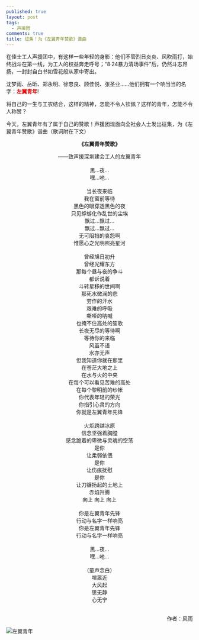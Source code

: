 ```yaml
---
published: true
layout: post
tags:
  - 声援团
comments: true
title: 征集！为《左翼青年赞歌》谱曲
---
```

在佳士工人声援团中，有这样一些年轻的身影：他们不管烈日炎炎、风吹雨打，始终战斗在第一线，为工人的权益奔走呼号；“8·24暴力清场事件”后，仍然斗志昂扬，一封封自白书如雪花般从家中寄出。

沈梦雨、岳昕、郑永明、徐忠良、顾佳悦、张圣业……他们拥有一个响当当的名字：<b><font color="dd0000">左翼青年</font></b>!

将自己的一生与工农结合，这样的精神，怎能不令人钦佩？这样的青年，怎能不令人称赞？

今天，左翼青年有了属于自己的赞歌！声援团现面向全社会人士发出征集，为《左翼青年赞歌》谱曲（歌词附在下文）
<br/>

<b><center>《左翼青年赞歌》</center></b>

<center>——致声援深圳建会工人的左翼青年</center>

<br/>
<center>黑…夜…</center>

<center>嘿…吔…</center>

<br/>
<center>当长夜来临</center>

<center>我在窗前等待</center>

<center>黑色的眼穿透黑色的夜</center>

<center>只见蜉蝣化作乱世的尘埃</center>

<center>飘过…飘过…</center>

<center>飘过…飘过…</center>

<center>无可阻挡的哀怨啊</center>

<center>惟愿心之光明照亮星河</center>

<br/>
<center>曾经旭日初升</center>

<center>曾经光耀东方</center>

<center>那每个昼与夜的争斗</center>

<center>都诉说着</center>

<center>斗转星移的世间啊</center>

<center>那死水微澜的悲</center>

<center>劳作的汗水</center>

<center>艰难的呼吸</center>

<center>嘶哑的呐喊</center>

<center>也掩不住高处的笙歌</center>

<center>长夜无尽的等待啊</center>

<center>等待你的来临</center>

<center>风虽不语</center>

<center>水亦无声</center>

<center>但我知道你就在那里</center>

<center>在苍茫大地之上</center>

<center>在水与火的中央</center>

<center>在每个可以看见苦难的高处</center>

<center>在每个黎明前的纱帐</center>

<center>你代表年轻的荣光</center>

<center>你指引心灵的方向</center>

<center>你就是左翼青年先锋</center>

<br/>
<center>火炬跨越冰原</center>

<center>信念坚强着胸膛</center>

<center>感念跪着的卑微与灵魂的空荡</center>

<center>是你</center>

<center>让柔弱依偎</center>

<center>是你</center>

<center>让伤痕抚慰</center>

<center>是你</center>

<center>让刀镰扬起的土地上</center>

<center>赤焰升腾</center>

<center>向上 向上 向上</center>

<br/>
<center>你是左翼青年先锋</center>

<center>行动与名字一样响亮</center>

<center>你是左翼青年先锋</center>

<center>行动与名字一样响亮</center>

<br/>
<center>黑…夜…</center>

<center>嘿…吔…</center>

<br/>
<center>（童声念白）</center>

<center>喧嚣近</center>

<center>大风起</center>

<center>思无静</center>

<center>心无宁</center>

<br/>
<p align="right">作者：风雨</p>

![左翼青年](https://i.loli.net/2018/09/07/5b9244334b440.jpg)

